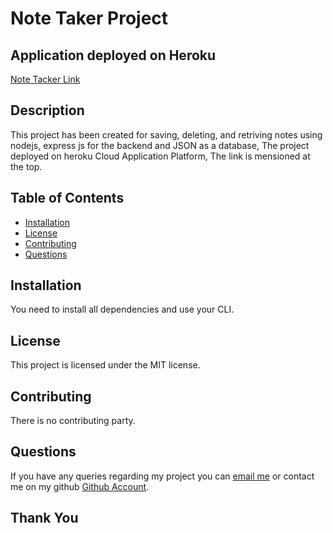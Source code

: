 # Note Taker Project

## Application deployed on Heroku
[Note Tacker Link](https://rafiqnotetaker.herokuapp.com)

## Description
This project has been created for saving, deleting, and retriving notes using nodejs, express js for the backend and JSON as a database, The project deployed on heroku Cloud Application Platform, The link is mensioned at the top.

## Table of Contents
- [Installation](##Installation)
- [License](##License)
- [Contributing](##License)
- [Questions](##Question)


## Installation
You need to install all dependencies and use your CLI.

## License
This project is licensed under the MIT license.

## Contributing
There is no contributing party.

## Questions
If you have any queries regarding my project you can [email me](Rafiqullahnasrat3@gmail.com) or contact me on my github [Github Account](https://github.com/rafiqnasrat).

## Thank You
